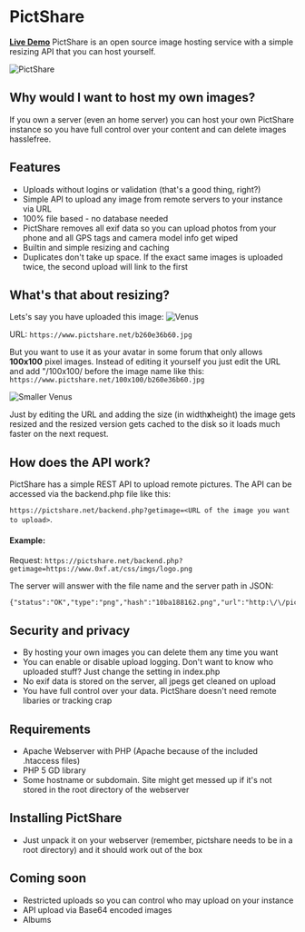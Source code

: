 # PictShare
**[Live Demo](https://www.pictshare.net)**
PictShare is an open source image hosting service with a simple resizing API that you can host yourself.

![PictShare](https://www.pictshare.net/da6733407c.png)

## Why would I want to host my own images?
If you own a server (even an home server) you can host your own PictShare instance so you have full control over your content and can delete images hasslefree.

## Features
- Uploads without logins or validation (that's a good thing, right?)
- Simple API to upload any image from remote servers to your instance via URL
- 100% file based - no database needed
- PictShare removes all exif data so you can upload photos from your phone and all GPS tags and camera model info get wiped
- Builtin and simple resizing and caching
- Duplicates don't take up space. If the exact same images is uploaded twice, the second upload will link to the first

## What's that about resizing?
Lets's say you have uploaded this image:
![Venus](https://www.pictshare.net/b260e36b60.jpg)

URL: ```https://www.pictshare.net/b260e36b60.jpg```

But you want to use it as your avatar in some forum that only allows **100x100** pixel images.
Instead of editing it yourself you just edit the URL and add "/100x100/ before the image name like this: ```https://www.pictshare.net/100x100/b260e36b60.jpg```

![Smaller Venus](https://www.pictshare.net/100x100/b260e36b60.jpg)

Just by editing the URL and adding the size (in width**x**height) the image gets resized and the resized version gets cached to the disk so it loads much faster on the next request.

## How does the API work?
PictShare has a simple REST API to upload remote pictures. The API can be accessed via the backend.php file like this:

```https://pictshare.net/backend.php?getimage=<URL of the image you want to upload>```.

#### Example:

Request: ```https://pictshare.net/backend.php?getimage=https://www.0xf.at/css/imgs/logo.png```

The server will answer with the file name and the server path in JSON:

```
{"status":"OK","type":"png","hash":"10ba188162.png","url":"http:\/\/pictshare.net\/10ba188162.png"}
```

## Security and privacy
- By hosting your own images you can delete them any time you want
- You can enable or disable upload logging. Don't want to know who uploaded stuff? Just change the setting in index.php
- No exif data is stored on the server, all jpegs get cleaned on upload
- You have full control over your data. PictShare doesn't need remote libaries or tracking crap

## Requirements
- Apache Webserver with PHP (Apache because of the included .htaccess files)
- PHP 5 GD library
- Some hostname or subdomain. Site might get messed up if it's not stored in the root directory of the webserver

## Installing PictShare
- Just unpack it on your webserver (remember, pictshare needs to be in a root directory) and it should work out of the box

## Coming soon
- Restricted uploads so you can control who may upload on your instance
- API upload via Base64 encoded images
- Albums